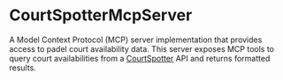 # CourtSpotterMcpServer

A Model Context Protocol (MCP) server implementation that provides access to padel court availability data. This server exposes MCP tools to query court availabilities from a [CourtSpotter](https://github.com/yourusername/courtspotter) API and returns formatted results. 